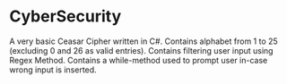 # CyberSecurity
A very basic Ceasar Cipher written in C#. Contains alphabet from 1 to 25 (excluding 0 and 26 as valid entries).
Contains filtering user input using Regex Method. 
Contains a while-method used to prompt user in-case wrong input is inserted. 
